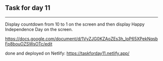 Task for day 11
-----------------------------
-----------------------------
Display countdown from 10 to 1 on the screen and then display Happy Independence Day on the screen.

https://docs.google.com/document/d/1VyZJG0KZAoZEs3h_lpP65XPekNqsbFp8bouOZSWsOTc/edit

done and deployed on Netlify: https://taskforday11.netlify.app/
